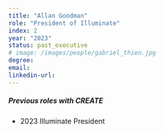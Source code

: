 ```yaml
---
title: "Allan Goodman"
role: "President of Illuminate"
index: 2
year: "2023"
status: past_executive
# image: /images/people/gabriel_thien.jpg
degree:
email:
linkedin-url:
---
```

##### Previous roles with CREATE

- 2023 Illuminate President

